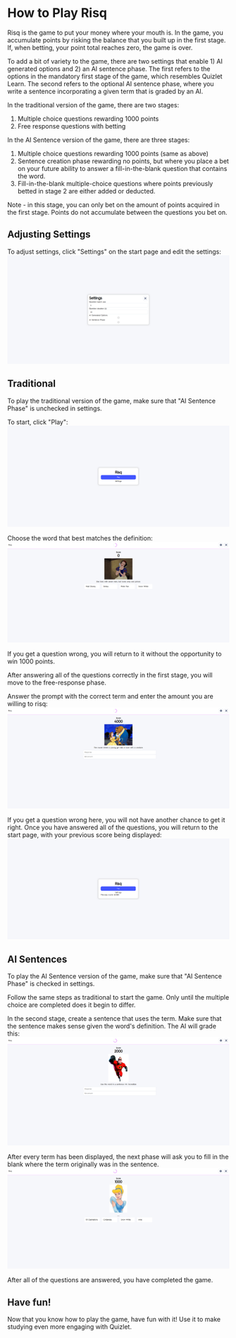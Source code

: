 # How to Play Risq

Risq is the game to put your money where your mouth is. In the game, you accumulate points by risking the balance that you built up in the first stage. If, when betting, your point total reaches zero, the game is over.

To add a bit of variety to the game, there are two settings that enable 1) AI generated options and 2) an AI sentence phase. The first refers to the options in the mandatory first stage of the game, which resembles Quizlet Learn. The second refers to the optional AI sentence phase, where you write a sentence incorporating a given term that is graded by an AI.

In the traditional version of the game, there are two stages:

1. Multiple choice questions rewarding 1000 points
2. Free response questions with betting

In the AI Sentence version of the game, there are three stages:

1. Multiple choice questions rewarding 1000 points (same as above)
2. Sentence creation phase rewarding no points, but where you place a bet on your future ability to answer a fill-in-the-blank question that contains the word.
3. Fill-in-the-blank multiple-choice questions where points previously betted in stage 2 are either added or deducted.

Note - in this stage, you can only bet on the amount of points acquired in the first stage. Points do not accumulate between the questions you bet on.

## Adjusting Settings

To adjust settings, click "Settings" on the start page and edit the settings:
![Settings](../resources/settings.png)

## Traditional

To play the traditional version of the game, make sure that "AI Sentence Phase" is unchecked in settings.

To start, click "Play":
![Start](../resources/start.png)

Choose the word that best matches the definition:
![Multiple Choice](../resources/multiple-choice.png)

If you get a question wrong, you will return to it without the opportunity to win 1000 points.

After answering all of the questions correctly in the first stage, you will move to the free-response phase.

Answer the prompt with the correct term and enter the amount you are willing to risq:
![Free Response](../resources/free-response.png)

If you get a question wrong here, you will not have another chance to get it right. Once you have answered all of the questions, you will return to the start page, with your previous score being displayed:
![Done](../resources/done.png)

## AI Sentences

To play the AI Sentence version of the game, make sure that "AI Sentence Phase" is checked in settings.

Follow the same steps as traditional to start the game. Only until the multiple choice are completed does it begin to differ.

In the second stage, create a sentence that uses the term. Make sure that the sentence makes sense given the word's definition. The AI will grade this:
![Sentence Creation](../resources/sentence-creation.png)

After every term has been displayed, the next phase will ask you to fill in the blank where the term originally was in the sentence.
![Sentence Free Response](../resources/sentence-free-response.png)

After all of the questions are answered, you have completed the game.

## Have fun!

Now that you know how to play the game, have fun with it! Use it to make studying even more engaging with Quizlet.
